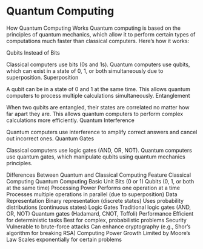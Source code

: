 # Quantum Computing

How Quantum Computing Works
Quantum computing is based on the principles of quantum mechanics, which allow it to perform certain types of computations much faster than classical computers. Here’s how it works:

Qubits Instead of Bits

Classical computers use bits (0s and 1s).
Quantum computers use qubits, which can exist in a state of 0, 1, or both simultaneously due to superposition.
Superposition

A qubit can be in a state of 0 and 1 at the same time.
This allows quantum computers to process multiple calculations simultaneously.
Entanglement

When two qubits are entangled, their states are correlated no matter how far apart they are.
This allows quantum computers to perform complex calculations more efficiently.
Quantum Interference

Quantum computers use interference to amplify correct answers and cancel out incorrect ones.
Quantum Gates

Classical computers use logic gates (AND, OR, NOT).
Quantum computers use quantum gates, which manipulate qubits using quantum mechanics principles.


Differences Between Quantum and Classical Computing
Feature	Classical Computing	Quantum Computing
Basic Unit	Bits (0 or 1)	Qubits (0, 1, or both at the same time)
Processing Power	Performs one operation at a time	Processes multiple operations in parallel (due to superposition)
Data Representation	Binary representation (discrete states)	Uses probability distributions (continuous states)
Logic Gates	Traditional logic gates (AND, OR, NOT)	Quantum gates (Hadamard, CNOT, Toffoli)
Performance	Efficient for deterministic tasks	Best for complex, probabilistic problems
Security	Vulnerable to brute-force attacks	Can enhance cryptography (e.g., Shor’s algorithm for breaking RSA)
Computing Power Growth	Limited by Moore’s Law	Scales exponentially for certain problems


